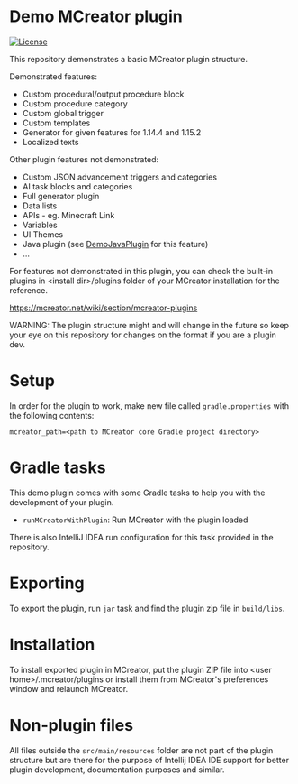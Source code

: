 # Demo MCreator plugin

[![License](https://img.shields.io/badge/License-MIT-blue.svg)](https://github.com/Pylo/MCreatorDemoPlugin/blob/master/LICENSE)

This repository demonstrates a basic MCreator plugin structure.

Demonstrated features:

* Custom procedural/output procedure block
* Custom procedure category
* Custom global trigger
* Custom templates
* Generator for given features for 1.14.4 and 1.15.2
* Localized texts

Other plugin features not demonstrated:

* Custom JSON advancement triggers and categories
* AI task blocks and categories
* Full generator plugin
* Data lists
* APIs - eg. Minecraft Link
* Variables
* UI Themes
* Java plugin (see [DemoJavaPlugin](https://github.com/MCreator/DemoJavaPlugin) for this feature)
* ...

For features not demonstrated in this plugin, you can check the built-in plugins in &lt;install dir&gt;/plugins
folder of your MCreator installation for the reference.

https://mcreator.net/wiki/section/mcreator-plugins

WARNING: The plugin structure might and will change in the future so keep your eye on this repository for changes on the format if you are a plugin dev.

# Setup

In order for the plugin to work, make new file called `gradle.properties` with the following contents:

```
mcreator_path=<path to MCreator core Gradle project directory>
```

# Gradle tasks

This demo plugin comes with some Gradle tasks to help you with the development of your plugin.

* `runMCreatorWithPlugin`: Run MCreator with the plugin loaded

There is also IntelliJ IDEA run configuration for this task provided in the repository.

# Exporting

To export the plugin, run `jar` task and find the plugin zip file in `build/libs`.

# Installation

To install exported plugin in MCreator, put the plugin ZIP file into &lt;user home&gt;/.mcreator/plugins
or install them from MCreator's preferences window and relaunch MCreator.

# Non-plugin files

All files outside the `src/main/resources` folder are not part of the plugin structure but are there for the purpose of Intellij IDEA IDE support
for better plugin development, documentation purposes and similar.

